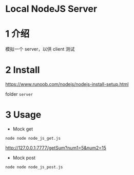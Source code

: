 # Local NodeJS Server

# 1 介绍

模拟一个 server，以供 client 测试

# 2 Install

https://www.runoob.com/nodejs/nodejs-install-setup.html

folder `server`

# 3 Usage

- Mock get

```
node node node_js_get.js
```

http://127.0.0.1:7777/getSum?num1=5&num2=15

- Mock post
```
node node node_js_post.js
```